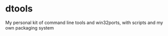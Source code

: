 # dtools
My personal kit of command line tools and win32ports, with scripts and my own packaging system
